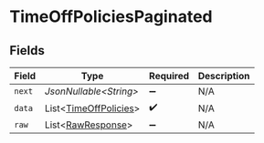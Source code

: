 # TimeOffPoliciesPaginated


## Fields

| Field                                                                | Type                                                                 | Required                                                             | Description                                                          |
| -------------------------------------------------------------------- | -------------------------------------------------------------------- | -------------------------------------------------------------------- | -------------------------------------------------------------------- |
| `next`                                                               | *JsonNullable\<String>*                                              | :heavy_minus_sign:                                                   | N/A                                                                  |
| `data`                                                               | List\<[TimeOffPolicies](../../models/components/TimeOffPolicies.md)> | :heavy_check_mark:                                                   | N/A                                                                  |
| `raw`                                                                | List\<[RawResponse](../../models/components/RawResponse.md)>         | :heavy_minus_sign:                                                   | N/A                                                                  |